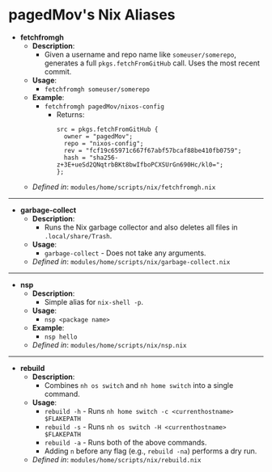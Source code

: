 # pagedMov's Nix Aliases

- **fetchfromgh**
  - **Description**:
    - Given a username and repo name like `someuser/somerepo`, generates a full `pkgs.fetchFromGitHub` call. Uses the most recent commit.
  - **Usage**:
    - `fetchfromgh someuser/somerepo`
  - **Example**:
    - `fetchfromgh pagedMov/nixos-config`
      - Returns:
        ```
        src = pkgs.fetchFromGitHub {
          owner = "pagedMov";
          repo = "nixos-config";
          rev = "fcf19c65971c667f67abf57bcaf88be410fb0759";
          hash = "sha256-z+3E+ueSd2QNqtrbBKt8bwIfboPCXSUrGn690Hc/kl0=";
        };
        ```
  - *Defined in*: `modules/home/scripts/nix/fetchfromgh.nix`

---

- **garbage-collect**
  - **Description**:
    - Runs the Nix garbage collector and also deletes all files in `.local/share/Trash`.
  - **Usage**:
    - `garbage-collect` - Does not take any arguments.
  - *Defined in*: `modules/home/scripts/nix/garbage-collect.nix`

---

- **nsp**
  - **Description**:
    - Simple alias for `nix-shell -p`.
  - **Usage**:
    - `nsp <package name>`
  - **Example**:
    - `nsp hello`
  - *Defined in*: `modules/home/scripts/nix/nsp.nix`

---

- **rebuild**
  - **Description**:
    - Combines `nh os switch` and `nh home switch` into a single command.
  - **Usage**:
    - `rebuild -h` - Runs `nh home switch -c <currenthostname> $FLAKEPATH`
    - `rebuild -s` - Runs `nh os switch -H <currenthostname> $FLAKEPATH`
    - `rebuild -a` - Runs both of the above commands.
    - Adding `n` before any flag (e.g., `rebuild -na`) performs a dry run.
  - *Defined in*: `modules/home/scripts/nix/rebuild.nix`
